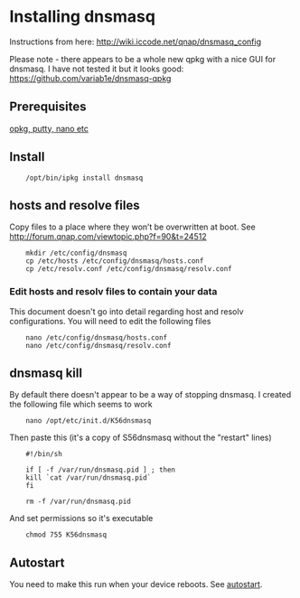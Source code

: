 # Installing dnsmasq
Instructions from here: http://wiki.iccode.net/qnap/dnsmasq_config

Please note - there appears to be a whole new qpkg with a nice GUI for dnsmasq.
I have not tested it but it looks good: https://github.com/variab1e/dnsmasq-qpkg

## Prerequisites
[opkg, putty, nano etc](basics.md)

## Install

```
    /opt/bin/ipkg install dnsmasq 
```

## hosts and resolve files
Copy files to a place where they won’t be overwritten at boot. See 
http://forum.qnap.com/viewtopic.php?f=90&t=24512 

```
    mkdir /etc/config/dnsmasq 
    cp /etc/hosts /etc/config/dnsmasq/hosts.conf
    cp /etc/resolv.conf /etc/config/dnsmasq/resolv.conf
```

### Edit hosts and resolv files to contain your data
This document doesn't go into detail regarding host and resolv configurations.
You will need to edit the following files
 
```
    nano /etc/config/dnsmasq/hosts.conf
    nano /etc/config/dnsmasq/resolv.conf
```

## dnsmasq kill
By default there doesn't appear to be a way of stopping dnsmasq. I created
the following file which seems to work
```
    nano /opt/etc/init.d/K56dnsmasq
```
    
Then paste this (it's a copy of S56dnsmasq without the "restart" lines)

```
    #!/bin/sh

    if [ -f /var/run/dnsmasq.pid ] ; then
    kill `cat /var/run/dnsmasq.pid`
    fi

    rm -f /var/run/dnsmasq.pid
```

And set permissions so it's executable
```
    chmod 755 K56dnsmasq
```

## Autostart
You need to make this run when your device reboots. See
[autostart](autostart.md).
